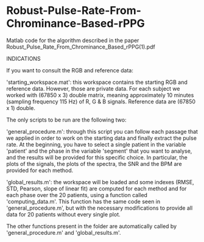 # Robust-Pulse-Rate-From-Chrominance-Based-rPPG
Matlab code for the algorithm described in the paper Robust_Pulse_Rate_From_Chrominance_Based_rPPG(1).pdf


INDICATIONS

If you want to consult the RGB and reference data:

'starting_workspace.mat': this workspace contains the starting RGB and
reference data. 
However, those are private data. For each subject we worked with (67850 x 3) double matrix,
meaning approximately 10 minutes (sampling frequency 115 Hz) of R, G & B signals. Reference data are (67850 x 1) double.

The only scripts to be run are the following two:

'general_procedure.m': through this script you can follow each passage
that we applied in order to work on the starting data
and finally extract the pulse rate. 
At the beginning, you have to select a single patient in the variable
'patient' and the phase in the variable 'segment' that you want to analyse, and
the results will be provided for this specific choice. In particular, the
plots of the signals, the plots of the spectra, the SNR and the BPM are 
provided for each method.

'global_results.m': the workspace will be loaded and some indexes (RMSE, STD, 
Pearson, slope of linear fit) are computed for each method and for each phase
over the 20 patients, using a function called 'computing_data.m'. This function has
the same code seen in 'general_procedure.m', but with the necessary 
modifications to provide all data for 20 patients without every single plot.

The other functions present in the folder are automatically called by 
'general_procedure.m' and 'global_results.m'.
